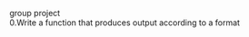 group project                                                                  
0.Write a function that produces output according to a format
                                                                                     
